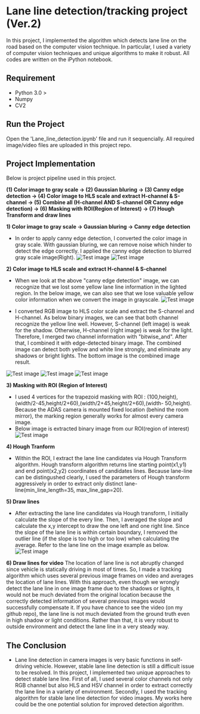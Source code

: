 # Lane line detection/tracking project (Ver.2)
In this project, I implemented the algorithm which detects lane line on the road based on the computer vision technique. In particular, I used a variety of computer vision techniques and unique algorithms to make it robust. All codes are written on the iPython notebook. 

## Requirement 
- Python 3.0 >
- Numpy
- CV2
  
## Run the Project 
Open the 'Lane_line_detection.ipynb' file and run it sequencially. All required image/video files are uploaded in this project repo.

## Project Implementation
Below is project pipeline used in this project.

**(1) Color image to gray scale → (2) Gaussian bluring → (3) Canny edge detection → (4) Color image to HLS scale and extract H-channel & S-channel → (5) Combine all (H-channel AND S-channel OR Canny edge detection) → (6) Masking with ROI(Region of Interest) → (7) Hough Transform and draw lines** 

**1) Color image to gray scale → Gaussian bluring → Canny edge detection** 

- In order to apply canny edge detection, I converted the color image in gray scale. With gaussian bluring, we can remove noise which hinder to detect the edge correctly. I applied the canny edge detection to blurred gray scale image(Right).
![Test image](https://github.com/KHKANG36/Lane-Lines-Finding-Project/blob/master/sample_images/DK2.jpg) ![Test image](https://github.com/KHKANG36/Lane-Lines-Finding-Project/blob/master/sample_images/edge_detect_result.png)

**2) Color image to HLS scale and extract H-channel & S-channel** 
- When we look at the above "canny edge detection" image, we can recognize that we lost some yellow lane line information in the lighted region. In the below image, we can also see that we lose valuable yellow color information when we convert the image in grayscale.
![Test image](https://github.com/KHKANG36/Lane-Lines-Finding-Project/blob/master/sample_images/gray_scale_yellowline.png) 

- I converted RGB image to HLS color scale and extract the S-channel and H-channel. As below binary images, we can see that both channel recognize the yellow line well. However, S-channel (left image) is weak for the shadow. Otherwise, H-channel (right image) is weak for the light. Therefore, I merged two channel information with "bitwise_and". After that, I combined it with edge-detected binary image. The combined image can detect both yellow and white line strongly, and eliminate any shadows or bright lights. The bottom image is the combined image result. 

![Test image](https://github.com/KHKANG36/Lane-Lines-Finding-Project/blob/master/sample_images/s_channel_result.png)
![Test image](https://github.com/KHKANG36/Lane-Lines-Finding-Project/blob/master/sample_images/h_channel_result.png) 
![Test image](https://github.com/KHKANG36/Lane-Lines-Finding-Project/blob/master/sample_images/combined_result.png) 

**3) Masking with ROI (Region of Interest)** 
- I used 4 vertices for the trapezoid masking with ROI : (100,height),(width/2-45,height/2+60),(width/2+45,height/2+60),(width-
50,height). Because the ADAS camera is mounted fixed location (behind the room mirror), the marking region generally works for almost every camera image.  
- Below image is extracted binary image from our ROI(region of interest)
![Test image](https://github.com/KHKANG36/Lane-Lines-Finding-Project/blob/master/sample_images/masked_result.png)

**4) Hough Tranform** 
- Within the ROI, I extract the lane line candidates via Hough Transform algorithm. Hough transform algorithm returns line starting point(x1,y1) and end point(x2,y2) coordinates of candidates lines. Because lane-line can be distingushed clearly, I used the parameters of Hough transform aggressively in order to extract only distinct lane-line(min_line_length=35, max_line_gap=20). 

**5) Draw lines** 
- After extracting the lane line candidates via Hough transform, I initially calculate the slope of the every line. Then, I averaged the slope and calculate the x,y intercept to draw the one left and one right line. Since the slope of the lane line is within certain boundary, I removed the outlier line (if the slope is too high or too low) when calculating the average. Refer to the lane line on the image example as below.
![Test image](https://github.com/KHKANG36/Lane-Lines-Finding-Project/blob/master/sample_images/Lanefind_result.png)

**6) Draw lines for video** 
The location of lane line is not abruptly changed since vehicle is statically driving in most of times. So, I made a tracking algorithm which uses several previous image frames on video and averages the location of lane lines. With this approach, even though we wrongly detect the lane line in one image frame due to the shadows or lights, it would not be much deviated from the original location because the correctly detected information of several previous images would successfully compensate it. If you have chance to see the video (on my github repo), the lane line is not much deviated from the ground truth even in high shadow or light conditions. Rather than that, it is very robust to outside environment and detect the lane line in a very steady way.    

## The Conclusion
- Lane line detection in camera images is very basic functions in self-driving vehicle. However, stable lane line detection is still a difficult issue to be resolved. In this project, I implemented two unique approaches to detect stable lane line. First of all, I used several color channels not only RGB channel but also HLS and HSV channel in order to extract correctly the lane line in a variety of environment. Secondly, I used the tracking algorithm for stable lane line detection for video images. My works here could be the one potential solution for improved detection algorithm. 
